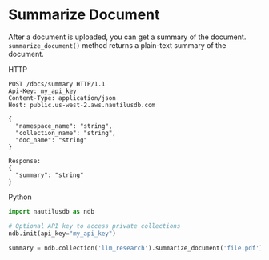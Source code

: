 # Summarize Document

After a document is uploaded, you can get a summary of the document. ```summarize_document()``` method returns a plain-text summary of the document.

HTTP
```http
POST /docs/summary HTTP/1.1
Api-Key: my_api_key
Content-Type: application/json
Host: public.us-west-2.aws.nautilusdb.com

{
  "namespace_name": "string",
  "collection_name": "string",
  "doc_name": "string"
}

Response:
{
  "summary": "string"
}
```

Python
```python
import nautilusdb as ndb

# Optional API key to access private collections
ndb.init(api_key="my_api_key")

summary = ndb.collection('llm_research').summarize_document('file.pdf')
```
